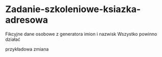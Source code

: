 # Zadanie-szkoleniowe-ksiazka-adresowa
Fikcyjne dane osobowe z generatora imion i nazwisk 
Wszystko powinno działać


przykładowa zmiana 

